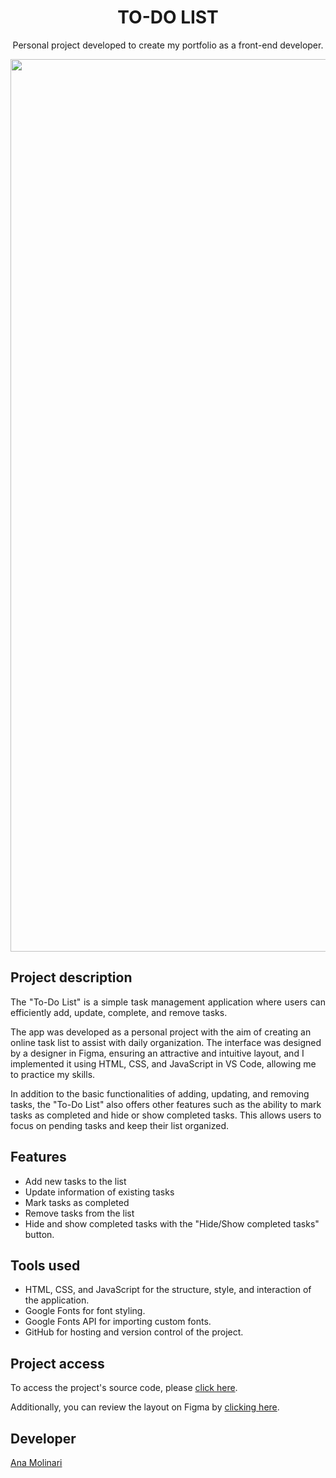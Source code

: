 <h1 align="center">TO-DO LIST</h1>

<p align="center">
Personal project developed to create my portfolio as a front-end developer.

<div align="center">
<img width="1428" alt="Captura de Tela 2023-08-23 às 15 14 04" src="https://github.com/anamolinari/to-do-list/assets/121121296/8ff313bd-d3ff-498b-8b46-2b2fcb79f59c">
</div>

## Project description

<p align="justify">
The "To-Do List" is a simple task management application where users can efficiently add, update, complete, and remove tasks.

The app was developed as a personal project with the aim of creating an online task list to assist with daily organization. The interface was designed by a designer in Figma, ensuring an attractive and intuitive layout, and I implemented it using HTML, CSS, and JavaScript in VS Code, allowing me to practice my skills.

In addition to the basic functionalities of adding, updating, and removing tasks, the "To-Do List" also offers other features such as the ability to mark tasks as completed and hide or show completed tasks. This allows users to focus on pending tasks and keep their list organized.

## Features

- Add new tasks to the list
- Update information of existing tasks
- Mark tasks as completed
- Remove tasks from the list
- Hide and show completed tasks with the "Hide/Show completed tasks" button.

## Tools used
- HTML, CSS, and JavaScript for the structure, style, and interaction of the application.
- Google Fonts for font styling.
- Google Fonts API for importing custom fonts.
- GitHub for hosting and version control of the project.

###

## Project access

To access the project's source code, please [click here](https://anamolinari.github.io/to-do-list/).

Additionally, you can review the layout on Figma by [clicking here](https://www.figma.com/file/vtgFKTqla4wedJZ9qXEuVI/To-Do-App?type=design&node-id=0%3A1&mode=dev&t=FbFnlFTJyJ8idk8e-1).

## Developer
[Ana Molinari](https://www.linkedin.com/in/anahmolinari/)


